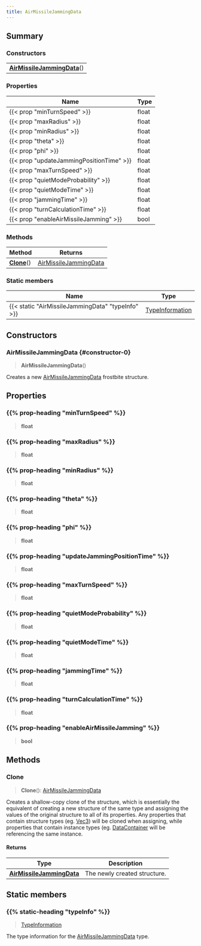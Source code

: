 ```yaml
---
title: AirMissileJammingData
---
```



## Summary
### Constructors
| |
| ----------- |
| **[AirMissileJammingData](#constructor-0)**() |

### Properties
| Name | Type |
| ---- | ---- |
| {{< prop "minTurnSpeed" >}} | float |
| {{< prop "maxRadius" >}} | float |
| {{< prop "minRadius" >}} | float |
| {{< prop "theta" >}} | float |
| {{< prop "phi" >}} | float |
| {{< prop "updateJammingPositionTime" >}} | float |
| {{< prop "maxTurnSpeed" >}} | float |
| {{< prop "quietModeProbability" >}} | float |
| {{< prop "quietModeTime" >}} | float |
| {{< prop "jammingTime" >}} | float |
| {{< prop "turnCalculationTime" >}} | float |
| {{< prop "enableAirMissileJamming" >}} | bool |

### Methods
| Method | Returns |
| ------ | ---- |
| **[Clone](#clone)**() | [AirMissileJammingData](/vext/ref/fb/airmissilejammingdata) |

### Static members
| Name | Type |
| ---- | ---- |
| {{< static "AirMissileJammingData" "typeInfo" >}} | [TypeInformation](/vext/ref/shared/class/typeinformation) |

## Constructors
### AirMissileJammingData {#constructor-0}
> **AirMissileJammingData**()

Creates a new [AirMissileJammingData](/vext/ref/fb/airmissilejammingdata) frostbite structure.

## Properties
### {{% prop-heading "minTurnSpeed" %}}
> **float**

### {{% prop-heading "maxRadius" %}}
> **float**

### {{% prop-heading "minRadius" %}}
> **float**

### {{% prop-heading "theta" %}}
> **float**

### {{% prop-heading "phi" %}}
> **float**

### {{% prop-heading "updateJammingPositionTime" %}}
> **float**

### {{% prop-heading "maxTurnSpeed" %}}
> **float**

### {{% prop-heading "quietModeProbability" %}}
> **float**

### {{% prop-heading "quietModeTime" %}}
> **float**

### {{% prop-heading "jammingTime" %}}
> **float**

### {{% prop-heading "turnCalculationTime" %}}
> **float**

### {{% prop-heading "enableAirMissileJamming" %}}
> **bool**

## Methods
### Clone
> **Clone**(): [AirMissileJammingData](/vext/ref/fb/airmissilejammingdata)

Creates a shallow-copy clone of the structure, which is essentially the equivalent of creating a new structure of the same type and assigning the values of the original structure to all of its properties. Any properties that contain structure types (eg. [Vec3](/vext/ref/shared/class/vec3)) will be cloned when assigning, while properties that contain instance types (eg. [DataContainer](/vext/ref/shared/class/datacontainer) will be referencing the same instance.

#### Returns
| Type | Description |
| ---- | ----------- |
| **[AirMissileJammingData](/vext/ref/fb/airmissilejammingdata)** | The newly created structure. |

## Static members
### {{% static-heading "typeInfo" %}}
> [TypeInformation](/vext/ref/shared/class/typeinformation)

The type information for the [AirMissileJammingData](/vext/ref/fb/airmissilejammingdata) type.

